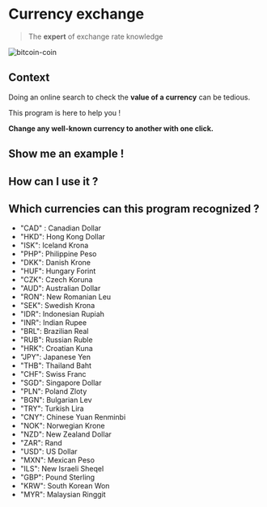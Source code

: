 # Currency exchange 

> The **expert** of exchange rate knowledge 

![bitcoin-coin](https://images.unsplash.com/photo-1518544801976-3e159e50e5bb?ixlib=rb-1.2.1&ixid=eyJhcHBfaWQiOjEyMDd9&auto=format&fit=crop&w=1949&q=80)

## Context 

Doing an online search to check the **value of a currency** can be tedious. 

This program is here to help you ! 

**Change any well-known currency to another with one click.** 


## Show me an example ! 



## How can I use it ? 



## Which currencies can this program recognized ? 

- "CAD" : Canadian Dollar
- "HKD": Hong Kong Dollar
- "ISK": Iceland Krona
- "PHP": Philippine Peso
- "DKK": Danish Krone
- "HUF": Hungary Forint
- "CZK": Czech Koruna
- "AUD": Australian Dollar
- "RON": New Romanian Leu
- "SEK": Swedish Krona
- "IDR": Indonesian Rupiah
- "INR": Indian Rupee
- "BRL": Brazilian Real
- "RUB": Russian Ruble
- "HRK": Croatian Kuna
- "JPY": Japanese Yen
- "THB": Thailand Baht
- "CHF": Swiss Franc
- "SGD": Singapore Dollar
- "PLN": Poland Zloty
- "BGN": Bulgarian Lev
- "TRY": Turkish Lira
- "CNY": Chinese Yuan Renminbi
- "NOK": Norwegian Krone
- "NZD": New Zealand Dollar
- "ZAR": Rand
- "USD": US Dollar
- "MXN": Mexican Peso
- "ILS": New Israeli Sheqel
- "GBP": Pound Sterling
- "KRW": South Korean Won
- "MYR": Malaysian Ringgit